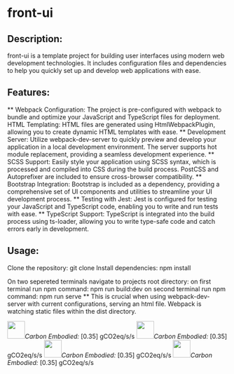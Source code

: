 # front-ui
## Description:
front-ui is a template project for building user interfaces using modern web development technologies. It includes configuration files and dependencies to help you quickly set up and develop web applications with ease.

## Features:

** Webpack Configuration: The project is pre-configured with webpack to bundle and optimize your JavaScript and TypeScript files for deployment.
HTML Templating: HTML files are generated using HtmlWebpackPlugin, allowing you to create dynamic HTML templates with ease.
** Development Server: Utilize webpack-dev-server to quickly preview and develop your application in a local development environment. The server supports hot module replacement, providing a seamless development experience.
** SCSS Support: Easily style your application using SCSS syntax, which is processed and compiled into CSS during the build process. PostCSS and Autoprefixer are included to ensure cross-browser compatibility.
** Bootstrap Integration: Bootstrap is included as a dependency, providing a comprehensive set of UI components and utilities to streamline your UI development process.
** Testing with Jest: Jest is configured for testing your JavaScript and TypeScript code, enabling you to write and run tests with ease.
** TypeScript Support: TypeScript is integrated into the build process using ts-loader, allowing you to write type-safe code and catch errors early in development.

## Usage:

Clone the repository: git clone <repository-url>
Install dependencies: npm install

On two sepereted terminals navigate to projects root directory:
on first terminal run npm command: npm run build:dev 
on second terminal run npm command: npm run serve 
** This is crucial when using webpack-dev-server with current configurations, serving an html file. Webpack is watching static files within the dist directory.




<image width="40" height="40" src="https://if.greensoftware.foundation/img/logo.svg"><span style="color:#green">*Carbon Embodied:* [0.35] gCO2eq/s/s</span>
<image width="40" height="40" src="https://if.greensoftware.foundation/img/logo.svg"><span style="color:#green">*Carbon Embodied:* [0.35] gCO2eq/s/s</span>
<image width="40" height="40" src="https://if.greensoftware.foundation/img/logo.svg"><span style="color:#green">*Carbon Embodied:* [0.35] gCO2eq/s/s</span>
<image width="40" height="40" src="https://if.greensoftware.foundation/img/logo.svg"><span style="color:#green">*Carbon Embodied:* [0.35] gCO2eq/s/s</span>
